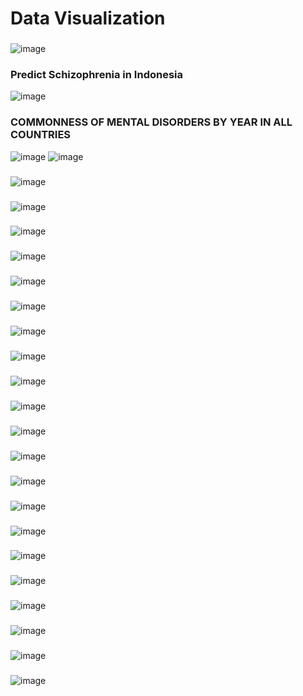 # Data Visualization 
###
![image](https://user-images.githubusercontent.com/121418382/236658246-fc566c3a-83ed-4692-a188-53e10a6ee758.png)
### Predict Schizophrenia in Indonesia
![image](https://user-images.githubusercontent.com/121418382/236658278-133631bf-fa77-4ac9-9502-fdafbd5e7a42.png)

### COMMONNESS OF MENTAL DISORDERS BY YEAR IN ALL COUNTRIES
![image](https://user-images.githubusercontent.com/121418382/236658299-4ad68907-e0d5-4b6e-8333-7a28fa4d7eb4.png)
![image](https://user-images.githubusercontent.com/121418382/236658308-93177e2f-f0c8-4a6c-b095-3f63effe21d2.png)
###
![image](https://user-images.githubusercontent.com/121418382/236658501-bb5f3ec3-378c-422c-85d7-047897f3d361.png)
###
![image](https://user-images.githubusercontent.com/121418382/236658507-6fcfc023-b3b2-4918-9c02-c3ecca2bcddf.png)
###
![image](https://user-images.githubusercontent.com/121418382/236658609-2a920e00-50e1-415d-9771-8805377d5ee5.png)

###
![image](https://user-images.githubusercontent.com/121418382/236658526-8fb0f89a-f611-4911-b3bc-b7e0f316164a.png)
###
![image](https://user-images.githubusercontent.com/121418382/236658633-bc1f17de-0044-4659-b0f3-884ece3685dc.png)
###
![image](https://user-images.githubusercontent.com/121418382/236658545-b4c53f7d-3c3e-445e-8f52-8a0766fd0135.png)
###
![image](https://user-images.githubusercontent.com/121418382/236658556-57e0b7ad-8ccb-474b-a4d2-4d67ea237142.png)
###

### 
![image](https://user-images.githubusercontent.com/121418382/236658340-0dda3a49-8089-4186-95b7-18967aaa7eaf.png)
###
![image](https://user-images.githubusercontent.com/121418382/236658357-b16c7c1a-b493-47c2-864c-4c44783de227.png)
###
![image](https://user-images.githubusercontent.com/121418382/236658365-54d20e7f-24fa-45ec-95bc-f0d13a642140.png)
###
![image](https://user-images.githubusercontent.com/121418382/236658371-c948ca14-58ff-4d63-9a8e-03f0bd5e7d5d.png)
###
![image](https://user-images.githubusercontent.com/121418382/236658378-2bdd88b4-9529-44ec-96cb-1365209c3502.png)
###
![image](https://user-images.githubusercontent.com/121418382/236658385-3369b08e-2073-42b5-bb6f-cecab08dfb68.png)
###
![image](https://user-images.githubusercontent.com/121418382/236658398-87505b19-9709-497f-8f04-78b8040e487c.png)
###
![image](https://user-images.githubusercontent.com/121418382/236658406-f6b7d500-3392-477d-b5f2-aa2a6c293d18.png)
###
![image](https://user-images.githubusercontent.com/121418382/236658413-30495c5e-9ab6-4b70-b66f-dd7f7343bcc7.png)
###
![image](https://user-images.githubusercontent.com/121418382/236658423-42afc2e7-556c-4788-ac29-5c3659f46cec.png)

###
![image](https://user-images.githubusercontent.com/121418382/236658431-9ee8bbd7-3955-4d3e-9311-db00b5b98484.png)

###
![image](https://user-images.githubusercontent.com/121418382/236658461-d423fcf2-8122-47b6-832b-e275a9d5e772.png)

###
![image](https://user-images.githubusercontent.com/121418382/236658467-869dec87-6519-4c27-aaad-26e296f0b621.png)

###
![image](https://user-images.githubusercontent.com/121418382/236658472-b4fa3071-6185-4c9d-ad67-8b6a33c94639.png)



